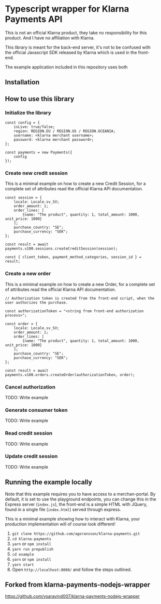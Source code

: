 # Typescript wrapper for Klarna Payments API

This is not an official Klarna product, they take no responsibility for this product. And I have no affiliation with Klarna.

This library is meant for the back-end server, it's not to be confused with the official Javascript SDK released by Klarna which is used in the front-end.

The example application included in this repository uses both

## Installation

## How to use this library

### Initialize the library

```
const config = {
    isLive: true/false;
    region: REGION.EU / REGION.US / REGION.OCEANIA;
    username: <klarna merchant username>;
    password: <klarna merchant password>;
};

const payments = new Payments({
    config
});
```

### Create new credit session

This is a minimal example on how to create a new Credit Session, for a complete set of attributes read the official Klarna API documentation.

```
const session = {
    locale: Locale.sv_SV;
    order_amount: 1;
    order_lines: [
        {name: "The product", quantity: 1, total_amount: 1000, unit_price: 1000}
    ];
    purchase_country: "SE";
    purchase_currency: "SEK";
};

const result = await payments.v100.sessions.createCreditSession(session);

const { client_token, payment_method_categories, session_id } = result;
```

### Create a new order

This is a minimal example on how to create a new Order, for a complete set of attributes read the official Klarna API documentation.

```
// Authorization token is created from the front-end script, when the user authorizes the purchase.

const authorizationToken = "<string from front-end authorization process>";

const order = {
    locale: Locale.sv_SV;
    order_amount: 1;
    order_lines: [
        {name: "The product", quantity: 1, total_amount: 1000, unit_price: 1000}
    ];
    purchase_country: "SE";
    purchase_currency: "SEK";
};

const result = await payments.v100.orders.createOrder(authorizationToken, order);

```

### Cancel authorization 

TODO: Write example

### Generate consumer token

TODO: Write example

### Read credit session

TODO: Write example

### Update credit session

TODO: Write example

## Running the example locally

Note that this example requires you to have access to a merchan-portal. By default, it is set to use the playground endpoints, you can change this in the Express server (`index.js`), the front-end is a simple HTML with JQuery, found in a single file (`index.html`) served through express.

This is a minimal example showing how to interact with Klarna, your production implementation will of course look different!

1. `git clone https://github.com/agoransson/klarna-payments.git`
2. `cd klarna-payments`
3. `yarn` or `npm install`
4. `yarn run prepublish`
5. `cd example`
6. `yarn` or `npm install`
7. `yarn start`
8. Open `http://localhost:8080/` and follow the steps outlined.


## Forked from klarna-payments-nodejs-wrapper
https://github.com/vsaravind007/klarna-payments-nodejs-wrapper
